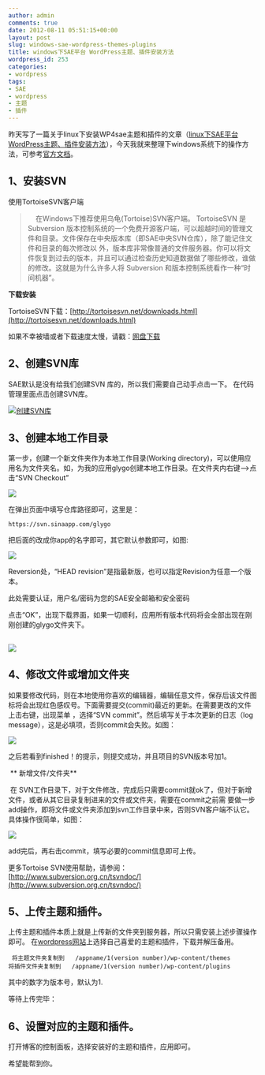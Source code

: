 ```yaml
---
author: admin
comments: true
date: 2012-08-11 05:51:15+00:00
layout: post
slug: windows-sae-wordpress-themes-plugins
title: windows下SAE平台 WordPress主题、插件安装方法
wordpress_id: 253
categories:
- wordpress
tags:
- SAE
- wordpress
- 主题
- 插件
---
```


昨天写了一篇关于linux下安装WP4sae主题和插件的文章（[linux下SAE平台 WordPress主题、插件安装方法](http://glygo.sinaapp.com/2012/08/sae-wordpress-theme-plugin-linux/)），今天我就来整理下windows系统下的操作方法，可参考[官方文档](http://sae.sina.com.cn/?m=devcenter&catId=212#anchor_6bcc83578e796e2a6ab603fe5fc022e0)。

## 1、安装SVN

使用TortoiseSVN客户端


>     在Windows下推荐使用乌龟(Tortoise)SVN客户端。 TortoiseSVN 是 Subversion 版本控制系统的一个免费开源客户端，可以超越时间的管理文件和目录。文件保存在中央版本库（即SAE中央SVN仓库），除了能记住文件和目录的每次修改以 外，版本库非常像普通的文件服务器。你可以将文件恢复到过去的版本，并且可以通过检查历史知道数据做了哪些修改，谁做的修改。这就是为什么许多人将 Subversion 和版本控制系统看作一种“时间机器”。


**下载安装**

TortoiseSVN下载：[http://tortoisesvn.net/downloads.html](http://tortoisesvn.net/downloads.html)

如果不幸被墙或者下载速度太慢，请戳：[网盘下载](http://www.kuaipan.cn/file/id_62794401847443458.htm)


## 2、创建SVN库


SAE默认是没有给我们创建SVN 库的，所以我们需要自己动手点击一下。
在代码管理里面点击创建SVN库。


[![创建SVN库](http://ww1.sinaimg.cn/large/50b560a5gw1e6dfng8cb1j20rc0ac0us.jpg)](http://ww1.sinaimg.cn/large/50b560a5gw1e6dfng8cb1j20rc0ac0us.jpg)





## 3、创建本地工作目录


第一步，创建一个新文件夹作为本地工作目录(Working directory)，可以使用应用名为文件夹名。如，为我的应用glygo创建本地工作目录。在文件夹内右键-->点击“SVN Checkout”


[![](http://ww2.sinaimg.cn/large/50b560a5gw1e6dfny16tsj20j50dxgmr.jpg)](http://ww2.sinaimg.cn/large/50b560a5gw1e6dfny16tsj20j50dxgmr.jpg)


在弹出页面中填写仓库路径即可，这里是：

    
    https://svn.sinaapp.com/glygo


把后面的改成你app的名字即可，其它默认参数即可，如图:


[![](http://ww3.sinaimg.cn/large/50b560a5gw1e6dfoc3vydj20gf0b8q43.jpg)](http://ww3.sinaimg.cn/large/50b560a5gw1e6dfoc3vydj20gf0b8q43.jpg)

Reversion处，“HEAD revision”是指最新版，也可以指定Revision为任意一个版本。


此处需要认证，用户名/密码为您的SAE安全邮箱和安全密码

点击“OK”，出现下载界面，如果一切顺利，应用所有版本代码将会全部出现在刚刚创建的glygo文件夹下。


## [![](http://ww1.sinaimg.cn/large/50b560a5gw1e6dfooy2jyj20gz0b0q48.jpg)](http://ww1.sinaimg.cn/large/50b560a5gw1e6dfooy2jyj20gz0b0q48.jpg)

## 4、修改文件或增加文件夹


如果要修改代码，则在本地使用你喜欢的编辑器，编辑任意文件，保存后该文件图标将会出现红色感叹号。下面需要提交(commit)最近的更新。在需要更改的文件上击右键，出现菜单 ，选择“SVN commit”。然后填写关于本次更新的日志（log message），这是必填项，否则commit会失败。如图：

[![](http://ww4.sinaimg.cn/large/50b560a5gw1e6dfp6x7voj20gl0dxdh8.jpg)](http://ww4.sinaimg.cn/large/50b560a5gw1e6dfp6x7voj20gl0dxdh8.jpg)

之后若看到finished！的提示，则提交成功，并且项目的SVN版本号加1。

 ** 新增文件/文件夹**

 在 SVN工作目录下，对于文件修改，完成后只需要commit就ok了，但对于新增文件，或者从其它目录复制进来的文件或文件夹，需要在commit之前需 要做一步add操作，即将文件或文件夹添加到svn工作目录中来，否则SVN客户端不认它。具体操作很简单，如图：


[![](http://ww2.sinaimg.cn/large/50b560a5gw1e6dfppm04pj20k70b0gmw.jpg)](http://ww2.sinaimg.cn/large/50b560a5gw1e6dfppm04pj20k70b0gmw.jpg)


add完后，再右击commit，填写必要的commit信息即可上传。

更多Tortoise SVN使用帮助，请参阅：[http://www.subversion.org.cn/tsvndoc/](http://www.subversion.org.cn/tsvndoc/)


## 5、上传主题和插件。


上传主题和插件本质上就是上传新的文件夹到服务器，所以只需安装上述步骤操作即可。
在[wordpress网站](http://wordpress.org/extend/)上选择自己喜爱的主题和插件，下载并解压备用。

    
     将主题文件夹复制到   /appname/1(version number)/wp-content/themes
    将插件文件夹复制到   /appname/1(version number)/wp-content/plugins


其中的数字为版本号，默认为1.

等待上传完毕：


## 6、设置对应的主题和插件。


打开博客的控制面板，选择安装好的主题和插件，应用即可。

希望能帮到你。
